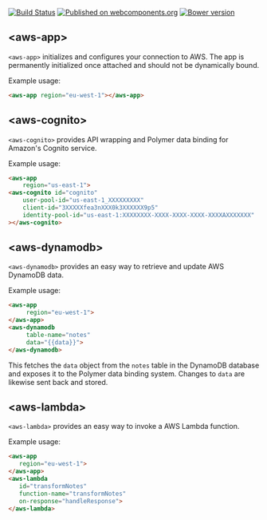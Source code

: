 [![Build Status](https://travis-ci.org/gjdenhertog/polymeraws.svg?branch=master)](https://travis-ci.org/gjdenhertog/polymeraws)
[![Published on webcomponents.org](https://img.shields.io/badge/webcomponents.org-published-blue.svg)](https://beta.webcomponents.org/element/gjdenhertog/polymeraws)
[![Bower version](https://badge.fury.io/bo/polymeraws.svg)](https://badge.fury.io/bo/polymeraws)


## \<aws-app\>

`<aws-app>` initializes and configures your connection to AWS.
The app is permanently initialized once attached and should not be dynamically bound.

Example usage:

```html
<aws-app region="eu-west-1"></aws-app>
```

## \<aws-cognito\>

`<aws-cognito>` provides API wrapping and Polymer data binding for Amazon's
Cognito service.

Example usage:

```html
<aws-app
    region="us-east-1">
<aws-cognito id="cognito"
    user-pool-id="us-east-1_XXXXXXXXX"
    client-id="3XXXXXfea3nXXX0k3XXXXXX9p5"
    identity-pool-id="us-east-1:XXXXXXXX-XXXX-XXXX-XXXX-XXXXAXXXXXXX"
></aws-cognito>
```

## \<aws-dynamodb\>

`<aws-dynamodb>` provides an easy way to retrieve and update AWS DynamoDB data.

Example usage:

```html
<aws-app
     region="eu-west-1">
</aws-app>
<aws-dynamodb
     table-name="notes"
     data="{{data}}">
</aws-dynamodb>
```

This fetches the `data` object from the `notes` table in the DynamoDB database
and exposes it to the Polymer data binding system. Changes to `data` are
likewise sent back and stored.

## \<aws-lambda\>

`<aws-lambda>` provides an easy way to invoke a AWS Lambda function.

Example usage:

```html
<aws-app
   region="eu-west-1">
</aws-app>
<aws-lambda
   id="transformNotes"
   function-name="transformNotes"
   on-response="handleResponse">
</aws-lambda>
```
